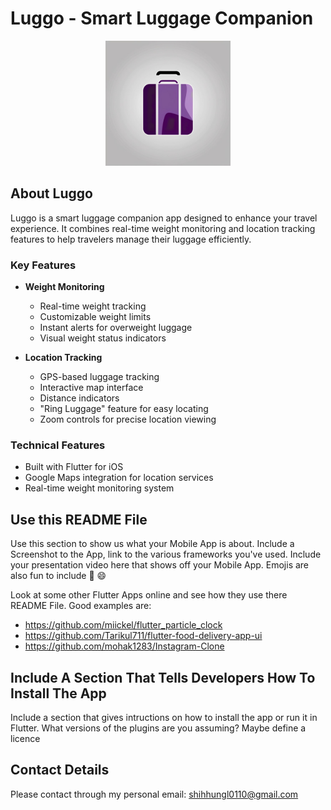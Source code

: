 # Luggo - Smart Luggage Companion

<p align="center">
  <img src="assets/icon/icon.png" width="200" alt="Luggo App Icon">
</p>

## About Luggo

Luggo is a smart luggage companion app designed to enhance your travel experience. It combines real-time weight monitoring and location tracking features to help travelers manage their luggage efficiently.

### Key Features

- **Weight Monitoring**
  - Real-time weight tracking
  - Customizable weight limits
  - Instant alerts for overweight luggage
  - Visual weight status indicators

- **Location Tracking**
  - GPS-based luggage tracking
  - Interactive map interface
  - Distance indicators
  - "Ring Luggage" feature for easy locating
  - Zoom controls for precise location viewing

### Technical Features

- Built with Flutter for iOS
- Google Maps integration for location services
- Real-time weight monitoring system


## Use this README File 

Use this section to show us what your Mobile App is about.   Include a Screenshot to the App, link to the various frameworks you've used. Include your presentation video here that shows off your Mobile App.   Emojis are also fun to include 📱 😄

Look at some other Flutter Apps online and see how they use there README File.  Good examples are:

- https://github.com/miickel/flutter_particle_clock
- https://github.com/Tarikul711/flutter-food-delivery-app-ui    
- https://github.com/mohak1283/Instagram-Clone


## Include A Section That Tells Developers How To Install The App

Include a section that gives intructions on how to install the app or run it in Flutter.  What versions of the plugins are you assuming?  Maybe define a licence

##  Contact Details

Please contact through my personal email: shihhungl0110@gmail.com
